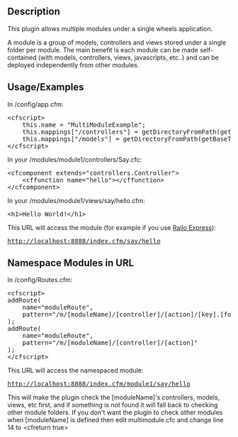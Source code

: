 <h2>Description</h2>
<p>This plugin allows multiple modules under a single wheels application. </p>
<p>A module is a group of models, controllers and views stored under a single folder per module. The main benefit is each module can be made self-contained (with models, controllers, views, javascripts, etc..) and can be deployed independently from other modules.</p>

<h2>Usage/Examples</h2>
<p>In /config/app.cfm:</p>
<p>
<pre>
&lt;cfscript&gt;
	this.name = &quot;MultiModuleExample&quot;;
	this.mappings[&quot;/controllers&quot;] = getDirectoryFromPath(getBaseTemplatePath()) &amp; &quot;controllers&quot;;
	this.mappings[&quot;/models&quot;] = getDirectoryFromPath(getBaseTemplatePath()) &amp; &quot;models&quot;;
&lt;/cfscript&gt;</pre>
In your /modules/module1/controllers/Say.cfc: </p>
<p>
<pre>
&lt;cfcomponent extends=&quot;controllers.Controller&quot;&gt;
	&lt;cffunction name=&quot;hello&quot;&gt;&lt;/cffunction&gt;
&lt;/cfcomponent&gt;
</pre>
In your /modules/module1/views/say/hello.cfm:</p>
<p>
  <pre>&lt;h1&gt;Hello World!&lt;/h1&gt;</pre>
</p>
<p>
This URL will access the module (for example if you use <a href="http://www.getrailo.org/index.cfm/download/">Railo Express</a>):</p>
<pre><a href="http://localhost:8888/index.cfm/say/hello">http://localhost:8888/index.cfm/say/hello</a></pre>
<p>

<h2>Namespace Modules in URL</h2>
<p>In /config/Routes.cfm:</p>
<p>
<pre>
&lt;cfscript&gt;
addRoute(
    name="moduleRoute", 
	pattern="/m/[moduleName]/[controller]/[action]/[key].[format]"
);
addRoute(
	name="moduleRoute", 
	pattern="/m/[moduleName]/[controller]/[action]"
);
&lt;/cfscript&gt;</pre>

This URL will access the namespaced module:</p>
<pre><a href="http://localhost:8888/index.cfm/module1/say/hello">http://localhost:8888/index.cfm/module1/say/hello</a></pre>

<p></p>

<p>This will make the plugin check the [moduleName]'s controllers, models, views, etc first, and if something is not found it will fall back to checking other module folders. If you don't  want the plugin to check other modules when [moduleName] is defined then edit multimodule.cfc and change line 14 to &lt;cfreturn true&gt;</p>

</p>
<p>
<pre>

